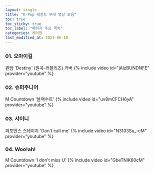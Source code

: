 ```yaml
---
layout: single
title: "K-Pop 레전드 무대 영상 모음"
toc: true
toc_sticky: true
toc_label: "페이지 주요 목차"
categories: 케이팝
last_modified_at: 2021-06-18
---
```


### 01. 오마이걸

퀸덤 'Destiny' (원곡-러블리즈) 커버
{% include video id="jAlzBUNDNFE" provider="youtube" %}



### 02. 슈퍼주니어

M Countdown '블랙수트'
{% include video id="uv8mCFCH6yA" provider="youtube" %}



### 03. 샤이니

퍼포먼스 스테이지 'Don't call me' 
{% include video id="N3103Su_-cM" provider="youtube" %}



### 04. Woo!ah!

M Countdown 'I don't miss U'
{% include video id="GbeTNlK60cM" provider="youtube" %}
